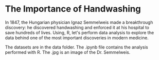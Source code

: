 # The Importance of Handwashing

In 1847, the Hungarian physician Ignaz Semmelweis made a breakthrough discovery: he discovered handwashing and 
enforced it at his hospital to save hundreds of lives. Using, R, let's perform data analysis to explore the data 
behind one of the most important discoveries in modern medicine.


The datasets are in the data folder.
The .ipynb file contains the analysis performed with R.
The .jpg is an image of the Dr. Semmelweis.
